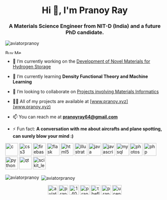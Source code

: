 <h1 align="center">Hi 👋, I'm Pranoy Ray</h1>
<h3 align="center">A Materials Science Engineer from NIT-D (India) and a future PhD candidate.</h3>

<p align="left"> <img src="https://komarev.com/ghpvc/?username=aviatorpranoy" alt="aviatorpranoy" /> </p>

<a href="https://www.buymeacoffee.com/pranoy" target="_blank"><img src="https://cdn.buymeacoffee.com/buttons/default-orange.png" alt="Buy Me A Coffee" style="height: 12px !important;width: 54px !important;" ></a>

- 🔭 I’m currently working on the [Development of Novel Materials for Hydrogen Storage](https://pranoy.xyz/portfolio.html)

- 🌱 I’m currently learning **Density Functional Theory and Machine Learning**

- 👯 I’m looking to collaborate on [Projects involving Materials Informatics](https://pranoy.xyz/portfolio.html)

- 👨‍💻 All of my projects are available at [www.pranoy.xyz](www.pranoy.xyz)

- 📫 You can reach me at **[pranoyray64@gmail.com](pranoyray64@gmail.com)**

- ⚡ Fun fact: **A conversation with me about aircrafts and plane spotting, can surely blow your mind :)**

<p align="left"><img src="https://devicons.github.io/devicon/devicon.git/icons/c/c-original.svg" alt="c" width="40" height="40"/> <img src="https://devicons.github.io/devicon/devicon.git/icons/css3/css3-original-wordmark.svg" alt="css3" width="40" height="40"/> <img src="https://www.vectorlogo.zone/logos/firebase/firebase-icon.svg" alt="firebase" width="40" height="40"/> <img src="https://www.vectorlogo.zone/logos/pocoo_flask/pocoo_flask-icon.svg" alt="flask" width="40" height="40"/> <img src="https://devicons.github.io/devicon/devicon.git/icons/html5/html5-original-wordmark.svg" alt="html5" width="40" height="40"/> <img src="https://www.vectorlogo.zone/logos/adobe_illustrator/adobe_illustrator-icon.svg" alt="illustrator" width="40" height="40"/> <img src="https://devicons.github.io/devicon/devicon.git/icons/java/java-original-wordmark.svg" alt="java" width="40" height="40"/> <img src="https://devicons.github.io/devicon/devicon.git/icons/javascript/javascript-original.svg" alt="javascript" width="40" height="40"/> <img src="https://devicons.github.io/devicon/devicon.git/icons/mysql/mysql-original-wordmark.svg" alt="mysql" width="40" height="40"/> <img src="https://devicons.github.io/devicon/devicon.git/icons/photoshop/photoshop-plain.svg" alt="photoshop" width="40" height="40"/> <img src="https://devicons.github.io/devicon/devicon.git/icons/php/php-original.svg" alt="php" width="40" height="40"/> <img src="https://devicons.github.io/devicon/devicon.git/icons/python/python-original.svg" alt="python" width="40" height="40"/> <img src="https://upload.wikimedia.org/wikipedia/commons/0/0b/Qt_logo_2016.svg" alt="qt" width="40" height="40"/> <img src="https://upload.wikimedia.org/wikipedia/commons/0/05/Scikit_learn_logo_small.svg" alt="scikit_learn" width="40" height="40"/></p>

<p><img align="left" src="https://github-readme-stats.vercel.app/api/top-langs/?username=aviatorpranoy&layout=compact" alt="aviatorpranoy" /></p>

<p>&nbsp;<img align="center" src="https://github-readme-stats.vercel.app/api?username=aviatorpranoy&show_icons=true" alt="aviatorpranoy" /></p>

<p align="center">
<a href="https://twitter.com/aviatorpranoy" target="blank"><img align="center" src="https://cdn.jsdelivr.net/npm/simple-icons@3.0.1/icons/twitter.svg" alt="aviatorpranoy" height="30" width="30" /></a>
<a href="https://linkedin.com/in/pranoy-ray-87372850" target="blank"><img align="center" src="https://cdn.jsdelivr.net/npm/simple-icons@3.0.1/icons/linkedin.svg" alt="pranoy-ray-87372850" height="30" width="30" /></a>
<a href="https://stackoverflow.com/users/14045956/pranoy-ray" target="blank"><img align="center" src="https://cdn.jsdelivr.net/npm/simple-icons@3.0.1/icons/stackoverflow.svg" alt="14045956/pranoy-ray" height="30" width="30" /></a>
<a href="https://fb.com/pranoy.ray.5" target="blank"><img align="center" src="https://cdn.jsdelivr.net/npm/simple-icons@3.0.1/icons/facebook.svg" alt="pranoy.ray.5" height="30" width="30" /></a>
<a href="https://instagram.com/theflyingrosogolla" target="blank"><img align="center" src="https://cdn.jsdelivr.net/npm/simple-icons@3.0.1/icons/instagram.svg" alt="theflyingrosogolla" height="30" width="30" /></a>
<a href="https://www.behance.net/pranoyray" target="blank"><img align="center" src="https://cdn.jsdelivr.net/npm/simple-icons@3.0.1/icons/behance.svg" alt="pranoyray" height="30" width="30" /></a>
<a href="https://www.youtube.com/c/ucenthpwxxqms6ucnqr5-p3g" target="blank"><img align="center" src="https://cdn.jsdelivr.net/npm/simple-icons@3.0.1/icons/youtube.svg" alt="ucenthpwxxqms6ucnqr5-p3g" height="30" width="30" /></a>
</p>
